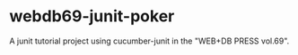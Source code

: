 webdb69-junit-poker
===================

A junit tutorial project using cucumber-junit in the "WEB+DB PRESS vol.69".